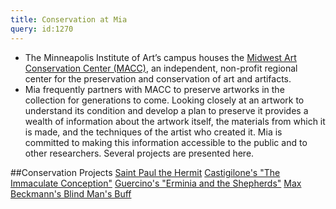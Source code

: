 ```yaml
---
title: Conservation at Mia
query: id:1270
---
```

* The Minneapolis Institute of Art’s campus houses the [Midwest Art Conservation Center (MACC)](http://www.preserveart.org/), an independent, non-profit regional center for the preservation and conservation of art and artifacts.
* Mia frequently partners with MACC to preserve artworks in the collection for generations to come. Looking closely at an artwork to understand its condition and develop a plan to preserve it provides a wealth of information about the artwork itself, the materials from which it is made, and the techniques of the artist who created it. Mia is committed to making this information accessible to the public and to other researchers. Several projects are presented here.  

##Conservation Projects
[Saint Paul the Hermit](http://archive.artsmia.org/saint-paul-the-hermit/index.html)
[Castigilone's "The Immaculate Conception"](http://archive.artsmia.org/restoration-online/castiglione.cfm.html)
[Guercino's "Erminia and the Shepherds"](http://archive.artsmia.org/restoration-online/guercino.cfm.html)
[Max Beckmann's Blind Man's Buff](http://new.artsmia.org/restoring-a-masterwork-3/)
